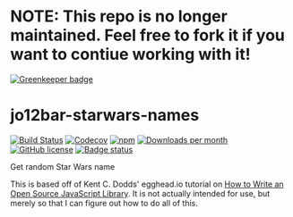 # NOTE: This repo is no longer maintained. Feel free to fork it if you want to contiue working with it!

[![Greenkeeper badge](https://badges.greenkeeper.io/jo12bar/jo12bar-starwars-names.svg)](https://greenkeeper.io/)

# jo12bar-starwars-names
[![Build Status](https://img.shields.io/travis/jo12bar/jo12bar-starwars-names.svg?style=flat-square)](https://travis-ci.org/jo12bar/jo12bar-starwars-names)
[![Codecov](https://img.shields.io/codecov/c/github/jo12bar/jo12bar-starwars-names.svg?style=flat-square)](https://codecov.io/github/jo12bar/jo12bar-starwars-names)
[![npm](https://img.shields.io/npm/v/jo12bar-starwars-names.svg?style=flat-square)](http://npm.im/jo12bar-starwars-names)
[![Downloads per month](https://img.shields.io/npm/dm/jo12bar-starwars-names.svg?style=flat-square)](http://npm.im/jo12bar-starwars-names)
[![GitHub license](https://img.shields.io/github/license/jo12bar/jo12bar-starwars-names.svg?style=flat-square)](https://github.com/jo12bar/jo12bar-starwars-names/blob/master/LICENSE)
[![Badge status](https://img.shields.io/badge/Badge%20status-wow.%20so%20badge.%20much%20green.-brightgreen.svg?style=flat-square)](http://shields.io)

Get random Star Wars name

This is based off of Kent C. Dodds' egghead.io tutorial on [How to Write an Open Source JavaScript Library](https://egghead.io/series/how-to-write-an-open-source-javascript-library). It is not actually intended for use, but merely so that I can figure out how to do all of this.
